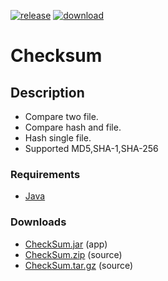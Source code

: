 [![release][release-shield]][release-url]
[![download][download-shield]][download-url]
# Checksum

## Description

* Compare two file.
* Compare hash and file.
* Hash single file.
* Supported MD5,SHA-1,SHA-256


### Requirements
* [Java](https://www.java.com/en/download/manual.jsp)

### Downloads 
* [CheckSum.jar](https://github.com/zjalic/CheckSum/releases/download/v1.0.0/CheckSum.jar) (app)
* [CheckSum.zip](https://github.com/zjalic/CheckSum/archive/refs/tags/v1.0.0.zip) (source)
* [CheckSum.tar.gz](https://github.com/zjalic/CheckSum/archive/refs/tags/v1.0.0.tar.gz) (source)


[release-shield]: https://img.shields.io/badge/version-v1.0.1-brightgreen
[release-url]: https://github.com/zjalic/CheckSum/releases/tag/v1.0.0
[download-shield]: https://img.shields.io/badge/download-app-blue
[download-url]: https://github.com/zjalic/CheckSum/releases/download/v1.0.0/CheckSum.jar